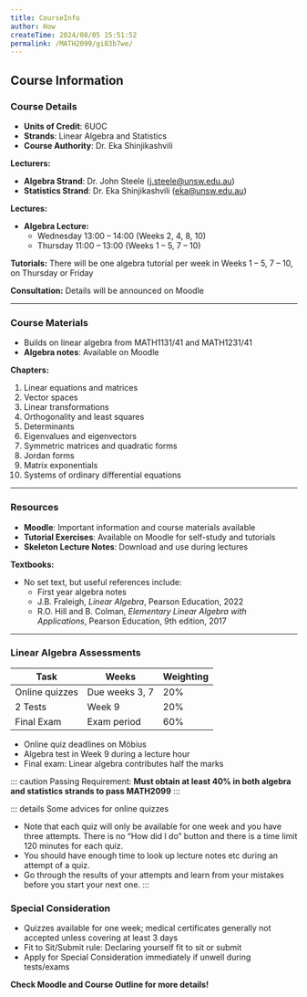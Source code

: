 ```yaml
---
title: CourseInfo
author: How
createTime: 2024/08/05 15:51:52
permalink: /MATH2099/gi83b7we/
---
```


## Course Information

<HGlobalLink title="Linear Algebra Course Information" md5="6e2dcb1c3091dd65b470cf728de6af3e" />

### Course Details

- **Units of Credit**: 6UOC
- **Strands**: Linear Algebra and Statistics
- **Course Authority**: Dr. Eka Shinjikashvili

**Lecturers:**

- **Algebra Strand**: Dr. John Steele ([j.steele@unsw.edu.au](mailto:j.steele@unsw.edu.au))
- **Statistics Strand**: Dr. Eka Shinjikashvili ([eka@unsw.edu.au](mailto:eka@unsw.edu.au))

**Lectures:**

- **Algebra Lecture:**
  - Wednesday 13:00 – 14:00 (Weeks 2, 4, 8, 10)
  - Thursday 11:00 – 13:00 (Weeks 1 – 5, 7 – 10)

**Tutorials:** There will be one algebra tutorial per week in Weeks 1 – 5, 7 – 10, on Thursday or Friday

**Consultation:** Details will be announced on Moodle

---
### Course Materials

- Builds on linear algebra from MATH1131/41 and MATH1231/41
- **Algebra notes**: Available on Moodle

**Chapters:**

1. Linear equations and matrices
2. Vector spaces
3. Linear transformations
4. Orthogonality and least squares
5. Determinants
6. Eigenvalues and eigenvectors
7. Symmetric matrices and quadratic forms
8. Jordan forms
9. Matrix exponentials
10. Systems of ordinary differential equations

---

### Resources

- **Moodle**: Important information and course materials available
- **Tutorial Exercises**: Available on Moodle for self-study and tutorials
- **Skeleton Lecture Notes**: Download and use during lectures

**Textbooks:**

- No set text, but useful references include:
  - First year algebra notes
  - J.B. Fraleigh, *Linear Algebra*, Pearson Education, 2022
  - R.O. Hill and B. Colman, *Elementary Linear Algebra with Applications*, Pearson Education, 9th edition, 2017

---
### Linear Algebra Assessments

| Task            | Weeks          | Weighting |
|-----------------|----------------|-----------|
| Online quizzes  | Due weeks 3, 7 | 20%       |
| 2 Tests         | Week 9         | 20%       |
| Final Exam      | Exam period    | 60%       |

- Online quiz deadlines on Möbius
- Algebra test in Week 9 during a lecture hour
- Final exam: Linear algebra contributes half the marks

::: caution Passing Requirement:
**Must obtain at least 40% in both algebra and statistics strands to pass MATH2099**
:::

::: details Some advices for online quizzes

- Note that each quiz will only be available for one week and you have
three attempts. There is no “How did I do” button and there is a
time limit 120 minutes for each quiz.
- You should have enough time to look up lecture notes etc during an
attempt of a quiz.
- Go through the results of your attempts and learn from your mistakes
before you start your next one.
:::

### Special Consideration

- Quizzes available for one week; medical certificates generally not accepted unless covering at least 3 days
- Fit to Sit/Submit rule: Declaring yourself fit to sit or submit
- Apply for Special Consideration immediately if unwell during tests/exams

**Check Moodle and Course Outline for more details!**
